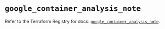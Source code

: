 # `google_container_analysis_note`

Refer to the Terraform Registry for docs: [`google_container_analysis_note`](https://registry.terraform.io/providers/hashicorp/google/5.31.1/docs/resources/container_analysis_note).
